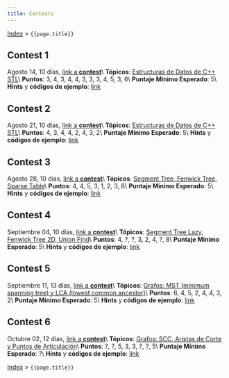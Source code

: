 ```yaml
---
title: Contests
---
```


[Index](index) > ```{{page.title}}```

## Contest 1
Agosto 14, 10 días, [link a **contest**](https://vjudge.net/contest/389271)\\
**Tópicos**: [Estructuras de Datos de C++ STL](resources/data_structures)\\
**Puntos**: 3, 4, 3, 4, 4, 3, 3, 3, 4, 5, 3, 6\\
**Puntaje Mínimo Esperado**: 5\\
**Hints** y **códigos de ejemplo**: [link](hints/contest1)

## Contest 2
Agosto 21, 10 días, [link a **contest**](https://vjudge.net/contest/390579)\\
**Tópicos**: [Estructuras de Datos de C++ STL](resources/data_structures)\\
**Puntos**: 4, 3, 4, 4, 2, 4, 3, 2\\
**Puntaje Mínimo Esperado**: 5\\
**Hints** y **códigos de ejemplo**: [link](hints/contest2)

## Contest 3
Agosto 28, 10 días, [link a **contest**](https://vjudge.net/contest/391596)\\
**Tópicos**: [Segment Tree, Fenwick Tree, Sparse Table](resources/data_structures)\\
**Puntos**: 4, 4, 5, 3, 1, 2, 3, 8\\
**Puntaje Mínimo Esperado**: 5\\
**Hints** y **códigos de ejemplo**: [link](hints/contest3)

## Contest 4
Septiembre 04, 10 días, [link a **contest**](https://vjudge.net/contest/392902)\\
**Tópicos**: [Segment Tree Lazy, Fenwick Tree 2D, Union Find](resources/data_structures)\\
**Puntos**: 4, ?, ?, 3, 2, 4, ?, 8\\
**Puntaje Mínimo Esperado**: 5\\
**Hints** y **códigos de ejemplo**: [link](hints/contest4)

## Contest 5
Septiembre 11, 13 días, [link a **contest**](https://vjudge.net/contest/394087)\\
**Tópicos**: [Grafos: MST (minimum spanning tree) y LCA (lowest common ancestor)](resources/graphs)\\
**Puntos**: 6, 4, 5, 2, 4, 4, 3, 2\\
**Puntaje Mínimo Esperado**: 5\\
**Hints** y **códigos de ejemplo**: [link](hints/contest5)

## Contest 6
Octubre 02, 12 días, [link a **contest**](https://vjudge.net/contest/398634)\\
**Tópicos**: [Grafos: SCC, Aristas de Corte y Puntos de Articulación](resources/graphs)\\
**Puntos**: ?, ?, 5, 3, 3, ?, ?, 5\\
**Puntaje Mínimo Esperado**: ?\\
**Hints** y **códigos de ejemplo**: [link](hints/contest6)


[Index](index) > ```{{page.title}}```
